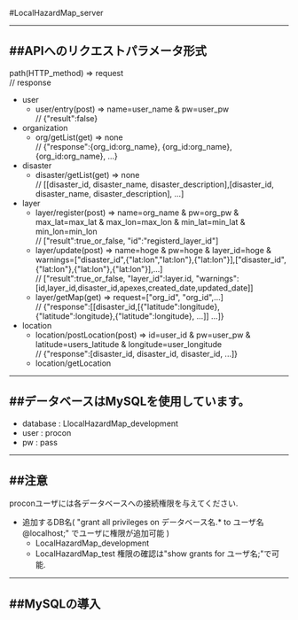 #LocalHazardMap_server

---
##APIへのリクエストパラメータ形式
---
path(HTTP_method) => request  
// response
* user
	+ user/entry(post) => name=user_name & pw=user_pw  
		// {"result":false}
* organization
	+ org/getList(get) => none  
		// {"response":{org_id:org_name}, {org_id:org_name}, {org_id:org_name}, ...}
* disaster
	+ disaster/getList(get) => none  
		// [[disaster_id, disaster_name, disaster_description],[disaster_id, disaster_name, disaster_description], ...]
* layer
	+ layer/register(post) => name=org_name & pw=org_pw & max_lat=max_lat & max_lon=max_lon & min_lat=min_lat & min_lon=min_lon  
		// ["result":true_or_false, "id":"registerd_layer_id"]
	+ layer/update(post) => name=hoge & pw=hoge & layer_id=hoge & warnings=["disaster_id",{"lat:lon","lat:lon"},{"lat:lon"}],["disaster_id",{"lat:lon"},{"lat:lon"},{"lat:lon"}],...]  
		// ["result":true_or_false, "layer_id":layer.id, "warnings":[id,layer_id,disaster_id,apexes,created_date,updated_date]]
	+ layer/getMap(get) =>	request=["org_id", "org_id",...]  
		// {"response":[[disaster_id,[{"latitude":longitude},{"latitude":longitude},{"latitude":longitude}, ...]] ...]}
*	location
	+ location/postLocation(post) => id=user_id & pw=user_pw & latitude=users_latitude & longitude=user_longitude  
		// {"response":[disaster_id, disaster_id, disaster_id, ...]}
	+ location/getLocation
 
---
##データベースはMySQLを使用しています。
---
* database	: LlocalHazardMap_development
* user			: procon
* pw		 		: pass

---
##注意
---
proconユーザには各データベースへの接続権限を与えてください.
* 追加するDB名( "grant all privileges on データベース名.\* to ユーザ名@localhost;" でユーザに権限が追加可能 )
	+ LocalHazardMap_development
	+ LocalHazardMap_test
  権限の確認は"show grants for ユーザ名;"で可能.

---
##MySQLの導入
---
